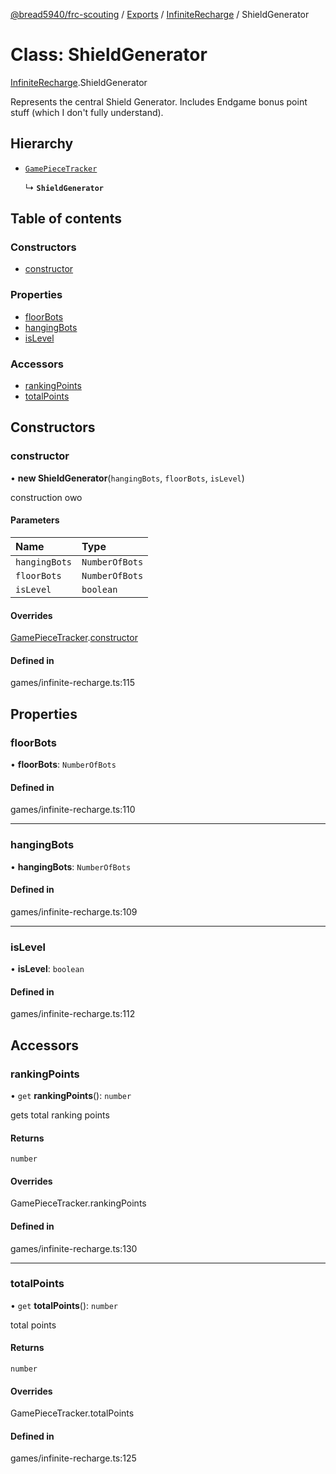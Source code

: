 [@bread5940/frc-scouting](../README.md) / [Exports](../modules.md) / [InfiniteRecharge](../modules/InfiniteRecharge.md) / ShieldGenerator

# Class: ShieldGenerator

[InfiniteRecharge](../modules/InfiniteRecharge.md).ShieldGenerator

Represents the central Shield Generator.
Includes Endgame bonus point stuff (which I don't fully understand).

## Hierarchy

- [`GamePieceTracker`](GamePieceTracker.md)

  ↳ **`ShieldGenerator`**

## Table of contents

### Constructors

- [constructor](InfiniteRecharge.ShieldGenerator.md#constructor)

### Properties

- [floorBots](InfiniteRecharge.ShieldGenerator.md#floorbots)
- [hangingBots](InfiniteRecharge.ShieldGenerator.md#hangingbots)
- [isLevel](InfiniteRecharge.ShieldGenerator.md#islevel)

### Accessors

- [rankingPoints](InfiniteRecharge.ShieldGenerator.md#rankingpoints)
- [totalPoints](InfiniteRecharge.ShieldGenerator.md#totalpoints)

## Constructors

### constructor

• **new ShieldGenerator**(`hangingBots`, `floorBots`, `isLevel`)

construction owo

#### Parameters

| Name | Type |
| :------ | :------ |
| `hangingBots` | `NumberOfBots` |
| `floorBots` | `NumberOfBots` |
| `isLevel` | `boolean` |

#### Overrides

[GamePieceTracker](GamePieceTracker.md).[constructor](GamePieceTracker.md#constructor)

#### Defined in

games/infinite-recharge.ts:115

## Properties

### floorBots

• **floorBots**: `NumberOfBots`

#### Defined in

games/infinite-recharge.ts:110

___

### hangingBots

• **hangingBots**: `NumberOfBots`

#### Defined in

games/infinite-recharge.ts:109

___

### isLevel

• **isLevel**: `boolean`

#### Defined in

games/infinite-recharge.ts:112

## Accessors

### rankingPoints

• `get` **rankingPoints**(): `number`

gets total ranking points

#### Returns

`number`

#### Overrides

GamePieceTracker.rankingPoints

#### Defined in

games/infinite-recharge.ts:130

___

### totalPoints

• `get` **totalPoints**(): `number`

total points

#### Returns

`number`

#### Overrides

GamePieceTracker.totalPoints

#### Defined in

games/infinite-recharge.ts:125
